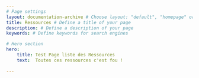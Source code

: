 ```yaml
---
# Page settings
layout: documentation-archive # Choose layout: "default", "homepage" or "documentation-archive"
title: Ressources # Define a title of your page
description: # Define a description of your page
keywords: # Define keywords for search engines

# Hero section
hero:
    title: Test Page liste des Ressources
    text:  Toutes ces ressources c'est fou !
    
---
```

